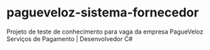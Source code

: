 # pagueveloz-sistema-fornecedor
Projeto de teste de conhecimento para vaga da empresa PagueVeloz Serviços de Pagamento | Desenvolvedor C#
